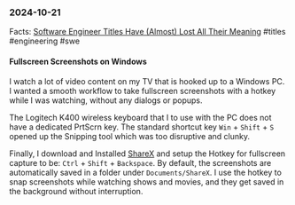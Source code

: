 ### 2024-10-21
Facts: [Software Engineer Titles Have (Almost) Lost All Their Meaning](https://www.trevorlasn.com/blog/software-engineer-titles-have-almost-lost-all-their-meaning) #titles #engineering #swe

#### Fullscreen Screenshots on Windows
I watch a lot of video content on my TV that is hooked up to a Windows PC. I wanted a smooth workflow to take fullscreen screenshots with a hotkey while I was watching, without any dialogs or popups.

The Logitech K400 wireless keyboard that I  to use with the PC  does not have a dedicated PrtScrn key. The standard shortcut key `Win` + `Shift` + `S` opened up the Snipping tool which was too disruptive and clunky.

Finally, I download and Installed [ShareX](https://getsharex.com/) and setup the Hotkey for fullscreen capture to be: `Ctrl` + `Shift` + `Backspace`. By default, the screenshots are automatically saved in a folder under `Documents/ShareX`. I  use the hotkey to snap screenshots while watching shows and movies, and they get saved in the background without interruption.
